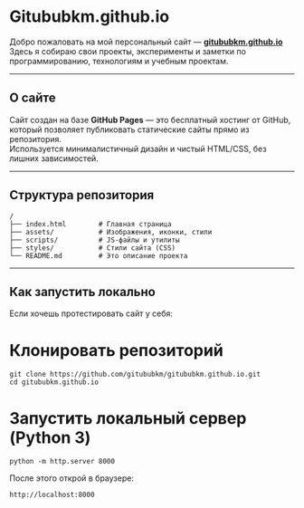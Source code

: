 # Gitububkm.github.io

Добро пожаловать на мой персональный сайт — **[gitububkm.github.io](https://gitububkm.github.io)**  
Здесь я собираю свои проекты, эксперименты и заметки по программированию, технологиям и учебным проектам.

---

## О сайте

Сайт создан на базе **GitHub Pages** — это бесплатный хостинг от GitHub, который позволяет публиковать статические сайты прямо из репозитория.  
Используется минималистичный дизайн и чистый HTML/CSS, без лишних зависимостей.

---

## Структура репозитория

```plaintext
/
├── index.html        # Главная страница
├── assets/           # Изображения, иконки, стили
├── scripts/          # JS-файлы и утилиты
├── styles/           # Стили сайта (CSS)
└── README.md         # Это описание проекта
```

---

## Как запустить локально

Если хочешь протестировать сайт у себя:

# Клонировать репозиторий
```plaintext
git clone https://github.com/gitububkm/gitububkm.github.io.git
cd gitububkm.github.io
```

# Запустить локальный сервер (Python 3)
```plaintext
python -m http.server 8000
```

После этого открой в браузере:
```plaintext
http://localhost:8000
```